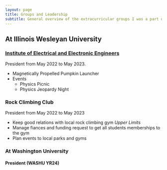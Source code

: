 ```yaml
---
layout: page
title: Groups and Leadership
subtitle: General overview of the extracurricular groups I was a part of in College with links to each for details
---
```


## At Illinois Wesleyan University 
### [Institute of Electrical and Electronic Engineers](activities/IEEE-IWU.md)
President from May 2022 to May 2023.
- Magnetically Propelled Pumpkin Launcher
- Events
  - Physics Picnic
  - Physics Jeopardy Night


### Rock Climbing Club
President from May 2022 to May 2023
- Keep good relations with local rock climbing gym _Upper Limits_
- Manage fiances and funding request to get all students memberships to the gym
- Plan events to local parks and gyms 


### At Washington University
#### President (WASHU YR24)